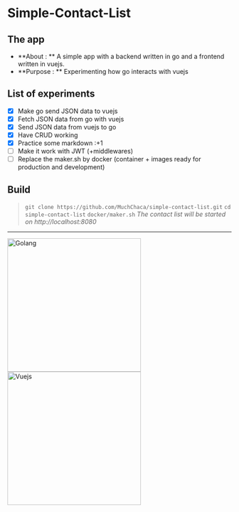 # Simple-Contact-List
## The app
* **About : ** A simple app with a backend written in go and a frontend written in vuejs.
* **Purpose : ** Experimenting how go interacts with vuejs

## List of experiments
- [x] Make go send JSON data to vuejs
- [x] Fetch JSON data from go with vuejs
- [x] Send JSON data from vuejs to go
- [x] Have CRUD working
- [x] Practice some markdown :+1
- [ ] Make it work with JWT (+middlewares)
- [ ] Replace the maker.sh by docker (container + images ready for production and development)

## Build
> ``git clone https://github.com/MuchChaca/simple-contact-list.git``
> ``cd simple-contact-list``
> ``docker/maker.sh``
> *The contact list will be started on http://localhost:8080*
-----------------------------

<img src="https://upload.wikimedia.org/wikipedia/commons/4/44/Gophercolor.jpg" alt="Golang" width="300px"/>
<img src="https://upload.wikimedia.org/wikipedia/commons/thumb/5/53/Vue.js_Logo.svg/1000px-Vue.js_Logo.svg.png" alt="Vuejs" width="300px"/>
